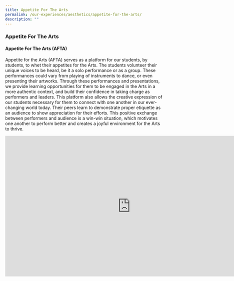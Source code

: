 ```yaml
---
title: Appetite For The Arts
permalink: /our-experiences/aesthetics/appetite-for-the-arts/
description: ""
---
```


### **Appetite For The Arts**
#### **Appetite For The Arts (AFTA)**

Appetite for the Arts (AFTA) serves as a platform for our students, by students, to whet their appetites for the Arts. The students volunteer their unique voices to be heard, be it a solo performance or as a group. These performances could vary from playing of instruments to dance, or even presenting their artworks. Through these performances and presentations, we provide learning opportunities for them to be engaged in the Arts in a more authentic context, and build their confidence in taking charge as performers and leaders. This platform also allows the creative expression of our students necessary for them to connect with one another in our ever-changing world today. Their peers learn to demonstrate proper etiquette as an audience to show appreciation for their efforts. This positive exchange between performers and audience is a win-win situation, which motivates one another to perform better and creates a joyful environment for the Arts to thrive.

<iframe width="800" height="450" src="https://www.youtube.com/embed/R2Y4GMLVwDU" title="Appetite for the Arts (Music)" frameborder="0" allow="accelerometer; autoplay; clipboard-write; encrypted-media; gyroscope; picture-in-picture; web-share" allowfullscreen></iframe>